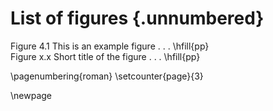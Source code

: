 # List of figures {.unnumbered}

<!--
For me, this was the only drawback of writing in Markdown: it is not possible to add a short caption to figures and tables. This means that the \listoftables and \listoffigures commands will generate lists using the full titles, which is probably isn't what you want. For now, the solution is to create the lists manually, when everything else is finished.
-->

Figure 4.1  This is an example figure . . .              \hfill{pp}  
Figure x.x  Short title of the figure . . .              \hfill{pp}  

\pagenumbering{roman}
\setcounter{page}{3}

\newpage
